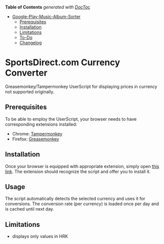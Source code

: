 <!-- START doctoc generated TOC please keep comment here to allow auto update -->
<!-- DON'T EDIT THIS SECTION, INSTEAD RE-RUN doctoc TO UPDATE -->
**Table of Contents**  *generated with [DocToc](https://github.com/thlorenz/doctoc)*

- [Google-Play-Music-Album-Sorter](#google-play-music-album-sorter)
  - [Prerequisites](#prerequisites)
  - [Installation](#installation)
  - [Limitations](#limitations)
  - [To-Do](#to-do)
  - [Changelog](#changelog)

<!-- END doctoc generated TOC please keep comment here to allow auto update -->

# SportsDirect.com Currency Converter

Greasemonkey/Tampermonkey UserScript for displaying prices in currency not supported originally.


## Prerequisites

To be able to employ the UserScript, your browser needs to have corresponding extensions installed:

 - Chrome: [Tampermonkey](https://chrome.google.com/webstore/detail/tampermonkey/dhdgffkkebhmkfjojejmpbldmpobfkfo)
 - Firefox: [Greasemonkey](https://addons.mozilla.org/en-US/firefox/addon/greasemonkey/)


## Installation

Once your browser is equipped with appropriate extension, simply open [this link](https://github.com/VipSaran/SportsDirect-Currency-Converter/raw/master/sportsdirect-currency-converter.user.js). The extension should recognize the script and offer you to install it.

## Usage

The script automatically detects the selected currency and uses it for conversions. The conversion rate (per currency) is loaded once per day and is cached until next day.

## Limitations

 - displays only values in HRK
